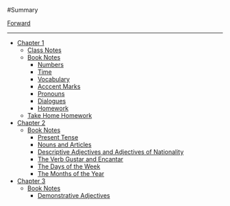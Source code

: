 #Summary

[Forward](./forward.md)

----

- [Chapter 1](./chapter_1.md)
  - [Class Notes](./book/class_notes.md)
  - [Book Notes](./book/book_notes.md)
    - [Numbers](./book/chapter_1/numbers.md)
    - [Time](./book/chapter_1/time.md)
    - [Vocabulary](./book/chapter_1/vocabulary.md)
    - [Acccent Marks](./book/chapter_1/accent_marks.md)
    - [Pronouns](./book/chapter_1/pronouns.md)
    - [Dialogues]()
    - [Homework](./book/book_homework/chapter1.md)
  - [Take Home Homework](./book/chapter_1/take_home_homework.md)
- [Chapter 2]()
  - [Book Notes]()
    - [Present Tense](./book/chapter_2/present_tense.md)
    - [Nouns and Articles](./book/chapter_2/nouns_and_articles.md)
    - [Descriptive Adjectives and Adjectives of Nationality](./book/chapter_2/decriptive_adjectives_and_adjectives_of_nationality.md)
    - [The Verb Gustar and Encantar](./book/chapter_2/the_verb_gustar_and_encantar.md)
    - [The Days of the Week](./book/chapter_2/the_days_of_the_week.md)
    - [The Months of the Year](./book/chapter_2/the_months_of_the_year.md)
- [Chapter 3]()
  - [Book Notes]()
    - [Demonstrative Adjectives](./book/chapter_3/demonstrative_adjectives.md)
